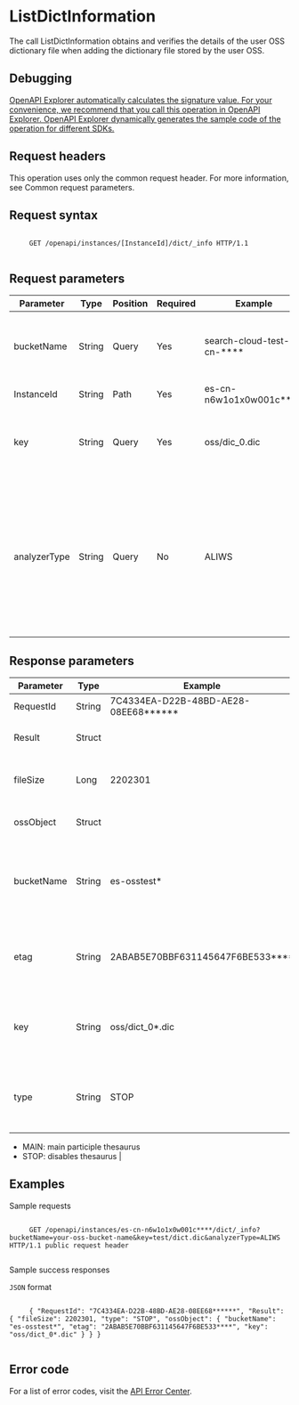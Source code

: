 # ListDictInformation

The call ListDictInformation obtains and verifies the details of the user OSS dictionary file when adding the dictionary file stored by the user OSS.

## Debugging

[OpenAPI Explorer automatically calculates the signature value. For your convenience, we recommend that you call this operation in OpenAPI Explorer. OpenAPI Explorer dynamically generates the sample code of the operation for different SDKs.](https://api.aliyun.com/#product=elasticsearch&api=ListDictInformation&type=ROA&version=2017-06-13)

## Request headers

This operation uses only the common request header. For more information, see Common request parameters.

## Request syntax

```

     GET /openapi/instances/[InstanceId]/dict/_info HTTP/1.1 
   
```

## Request parameters

|Parameter|Type|Position|Required|Example|Description|
|---------|----|--------|--------|-------|-----------|
|bucketName|String|Query|Yes|search-cloud-test-cn-\*\*\*\*|The name of the OSS bucket where the dictionary file resides. |
|InstanceId|String|Path|Yes|es-cn-n6w1o1x0w001c\*\*\*\*|The ID of the instance. |
|key|String|Query|Yes|oss/dic\_0.dic|The path where the dictionary file is stored in OSS Bucket. |
|analyzerType|String|Query|No|ALIWS|The OSS dictionary type to be added by the user. Four types of IK\_HOT, IK, SYNONYMS, and ALIWS are supported. Default value: IK |

## Response parameters

|Parameter|Type|Example|Description|
|---------|----|-------|-----------|
|RequestId|String|7C4334EA-D22B-48BD-AE28-08EE68\*\*\*\*\*\*|The ID of the request. |
|Result|Struct| |The returned results. |
|fileSize|Long|2202301|The dictionary file size, unit: Byte. |
|ossObject|Struct| |OSS Open Storage file details. |
|bucketName|String|es-osstest\*|The name of the bucket where the OSS storage file is located. |
|etag|String|2ABAB5E70BBF631145647F6BE533\*\*\*\*|The MD5 check code Etag \(uppercase\) of the OSS storage file. |
|key|String|oss/dict\_0\*.dic|The path where the dictionary file is stored in OSS Bucket. |
|type|String|STOP|Thesaurus type, which supports the following two types:

-   MAIN: main participle thesaurus
-   STOP: disables thesaurus |

## Examples

Sample requests

```

     GET /openapi/instances/es-cn-n6w1o1x0w001c****/dict/_info?bucketName=your-oss-bucket-name&key=test/dict.dic&analyzerType=ALIWS HTTP/1.1 public request header 
   
```

Sample success responses

`JSON` format

```

     { "RequestId": "7C4334EA-D22B-48BD-AE28-08EE68******", "Result": { "fileSize": 2202301, "type": "STOP", "ossObject": { "bucketName": "es-osstest*", "etag": "2ABAB5E70BBF631145647F6BE533****", "key": "oss/dict_0*.dic" } } } 
   
```

## Error code

For a list of error codes, visit the [API Error Center](https://error-center.alibabacloud.com/status/product/elasticsearch).

